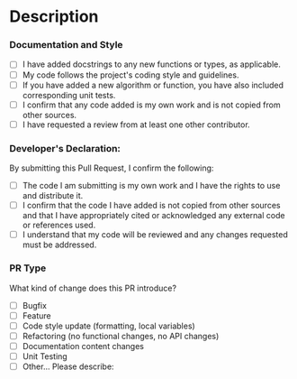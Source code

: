 # Description



### Documentation and Style

- [ ] I have added docstrings to any new functions or types, as applicable.
- [ ] My code follows the project's coding style and guidelines.
- [ ] If you have added a new algorithm or function, you have also included corresponding unit tests.
- [ ] I confirm that any code added is my own work and is not copied from other sources.
- [ ] I have requested a review from at least one other contributor.

### Developer's Declaration:

By submitting this Pull Request, I confirm the following:

- [ ] The code I am submitting is my own work and I have the rights to use and distribute it.
- [ ] I confirm that the code I have added is not copied from other sources and that I have appropriately cited or acknowledged any external code or references used.
- [ ] I understand that my code will be reviewed and any changes requested must be addressed.

### PR Type

What kind of change does this PR introduce?
- [ ] Bugfix
- [ ] Feature
- [ ] Code style update (formatting, local variables)
- [ ] Refactoring (no functional changes, no API changes)
- [ ] Documentation content changes
- [ ] Unit Testing
- [ ] Other... Please describe:

